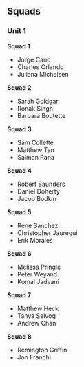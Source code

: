 ## Squads

### Unit 1

**Squad 1**

* Jorge Cano
* Charles Orlando
* Juliana Michelsen

**Squad 2**

* Sarah Goldgar
* Ronak Singh
* Barbara Boutette

**Squad 3**

* Sam Collette
* Matthew Tan
* Salman Rana

**Squad 4**

* Robert Saunders
* Daniel Doherty
* Jacob Bodkin

**Squad 5**

* Rene Sanchez
* Christopher Jauregui
* Erik Morales

**Squad 6**

* Melissa Pringle
* Peter Weyand
* Komal Jadvani

**Squad 7**

* Matthew Heck
* Tanya Selvog
* Andrew Chan

**Squad 8**

* Remington Griffin
* Jon Franchi
